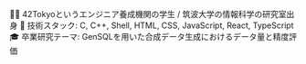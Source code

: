 👨‍🎓 42Tokyoというエンジニア養成機関の学生 / 筑波大学の情報科学の研究室出身
🔧 技術スタック: C, C++, Shell, HTML, CSS, JavaScript, React, TypeScript
🎓 卒業研究テーマ: GenSQLを用いた合成データ生成におけるデータ量と精度評価


<!--
**acta0724/acta0724** is a ✨ _special_ ✨ repository because its `README.md` (this file) appears on your GitHub profile.

Here are some ideas to get you started:

- 🔭 I’m currently working on ...
- 🌱 I’m currently learning ...
- 👯 I’m looking to collaborate on ...
- 🤔 I’m looking for help with ...
- 💬 Ask me about ...
- 📫 How to reach me: ...
- 😄 Pronouns: ...
- ⚡ Fun fact: ...
-->
